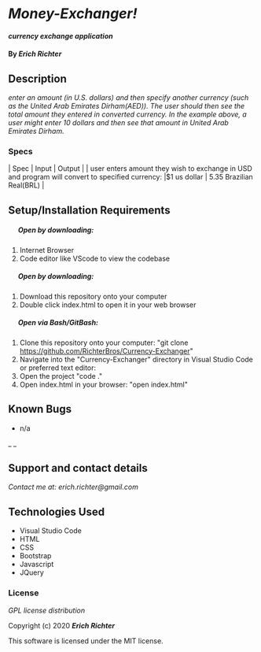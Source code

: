# _Money-Exchanger!_

#### _currency exchange application_

#### By _**Erich Richter**_

## Description

_enter an amount (in U.S. dollars) and then specify another currency (such as the  United Arab Emirates Dirham(AED)). The user should then see the total amount they entered in converted currency. In the example above, a user might enter 10 dollars and then see that amount in  United Arab Emirates Dirham._

### Specs
| Spec | Input | Output |
| user enters amount they wish to exchange in USD and program will convert to specified currency:     |$1 us dollar | 5.35 Brazilian Real(BRL) |


## Setup/Installation Requirements

##### &nbsp;&nbsp;&nbsp;&nbsp;&nbsp;&nbsp;Open by downloading:
1. Internet Browser
2. Code editor like VScode to view the codebase

##### &nbsp;&nbsp;&nbsp;&nbsp;&nbsp;&nbsp;Open by downloading:

1. Download this repository onto your computer
2. Double click index.html to open it in your web browser

##### &nbsp;&nbsp;&nbsp;&nbsp;&nbsp;&nbsp;Open via Bash/GitBash:

1. Clone this repository onto your computer:
    "git clone https://github.com/RichterBros/Currency-Exchanger"
2. Navigate into the "Currency-Exchanger" directory in Visual Studio Code or preferred text editor:
3. Open the project
    "code ."
3. Open index.html in your browser:
    "open index.html"



## Known Bugs
* n/a

_ _
## Support and contact details

_Contact me at: erich.richter@gmail.com_

## Technologies Used

* Visual Studio Code
* HTML
* CSS
* Bootstrap
* Javascript
* JQuery

### License

*GPL license distribution*

Copyright (c) 2020 **_Erich Richter_**

This software is licensed under the MIT license.


